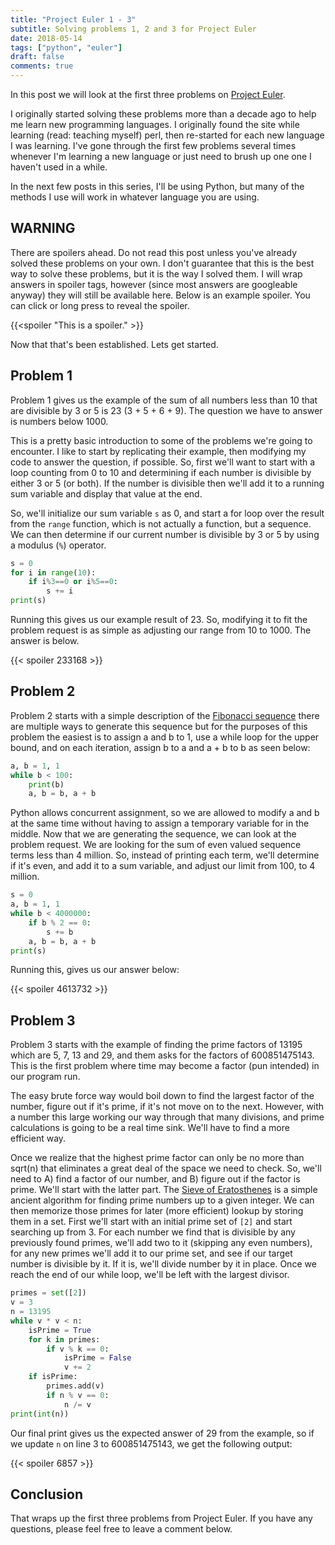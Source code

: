 ```yaml
---
title: "Project Euler 1 - 3"
subtitle: Solving problems 1, 2 and 3 for Project Euler
date: 2018-05-14
tags: ["python", "euler"]
draft: false
comments: true
---
```


In this post we will look at the first three problems on [Project Euler](projecteuler.net).
<!--more-->

I originally started solving these problems more than a decade ago to help me learn new programming languages. I originally found the site while learning (read: teaching myself) perl, then re-started for each new language I was learning. I've gone through the first few problems several times whenever I'm learning a new language or just need to brush up one one I haven't used in a while.

In the next few posts in this series, I'll be using Python, but many of the methods I use will work in whatever language you are using.

## WARNING

There are spoilers ahead. Do not read this post unless you've already solved these problems on your own.  I don't guarantee that this is the best way to solve these problems, but it is the way I solved them. I will wrap answers in spoiler tags, however (since most answers are googleable anyway) they will still be available here. Below is an example spoiler. You can click or long press to reveal the spoiler.

{{<spoiler "This is a spoiler." >}}

Now that that's been established. Lets get started.

## Problem 1

Problem 1 gives us the example of the sum of all numbers less than 10 that are divisible by 3 or 5 is 23 (3 + 5 + 6 + 9). The question we have to answer is numbers below 1000.

This is a pretty basic introduction to some of the problems we're going to encounter. I like to start by replicating their example, then modifying my code to answer the question, if possible. So, first we'll want to start with a loop counting from 0 to 10 and determining if each number is divisible by either 3 or 5 (or both). If the number is divisible then we'll add it to a running sum variable and display that value at the end.

So, we'll initialize our sum variable `s` as 0, and start a for loop over the result from the `range` function, which is not actually a function, but a sequence. We can then determine if our current number is divisible by 3 or 5 by using a modulus (`%`) operator.

```python
s = 0
for i in range(10):
    if i%3==0 or i%5==0:
        s += i
print(s)
```

Running this gives us our example result of 23. So, modifying it to fit the problem request is as simple as adjusting our range from 10 to 1000. The answer is below.

{{< spoiler 233168 >}}

## Problem 2

Problem 2 starts with a simple description of the [Fibonacci sequence](https://oeis.org/A000045) there are multiple ways to generate this sequence but for the purposes of this problem the easiest is to assign a and b to 1, use a while loop for the upper bound, and on each iteration, assign b to a and a + b to b as seen below:

```python
a, b = 1, 1
while b < 100:
    print(b)
    a, b = b, a + b
```

Python allows concurrent assignment, so we are allowed to modify a and b at the same time without having to assign a temporary variable for in the middle. Now that we are generating the sequence, we can look at the problem request. We are looking for the sum of even valued sequence terms less than 4 million. So, instead of printing each term, we'll determine if it's even, and add it to a sum variable, and adjust our limit from 100, to 4 million.

```python
s = 0
a, b = 1, 1
while b < 4000000:
    if b % 2 == 0:
        s += b
    a, b = b, a + b
print(s)
```

Running this, gives us our answer below:

{{< spoiler 4613732 >}}

## Problem 3

Problem 3 starts with the example of finding the prime factors of 13195 which are 5, 7, 13 and 29, and them asks for the factors of 600851475143. This is the first problem where time may become a factor (pun intended) in our program run.

The easy brute force way would boil down to find the largest factor of the number, figure out if it's prime, if it's not move on to the next. However, with a number this large working our way through that many divisions, and prime calculations is going to be a real time sink. We'll have to find a more efficient way.

Once we realize that the highest prime factor can only be no more than sqrt(n) that eliminates a great deal of the space we need to check. So, we'll need to A) find a factor of our number, and B) figure out if the factor is prime. We'll start with the latter part. The [Sieve of Eratosthenes](https://en.wikipedia.org/wiki/Sieve_of_Eratosthenes) is a simple ancient algorithm for finding prime numbers up to a given integer. We can then memorize those primes for later (more efficient) lookup by storing them in a set. First we'll start with an initial prime set of `[2]` and start searching up from 3. For each number we find that is divisible by any previously found primes, we'll add two to it (skipping any even numbers), for any new primes we'll add it to our prime set, and see if our target number is divisible by it. If it is, we'll divide number by it in place. Once we reach the end of our while loop, we'll be left with the largest divisor.

```python
primes = set([2])
v = 3
n = 13195
while v * v < n:
    isPrime = True
    for k in primes:
        if v % k == 0:
            isPrime = False
            v += 2
    if isPrime:
        primes.add(v)
        if n % v == 0:
            n /= v
print(int(n))
```

Our final print gives us the expected answer of 29 from the example, so if we update `n` on line 3 to 600851475143, we get the following output:

{{< spoiler 6857 >}}

## Conclusion

That wraps up the first three problems from Project Euler. If you have any questions, please feel free to leave a comment below.

